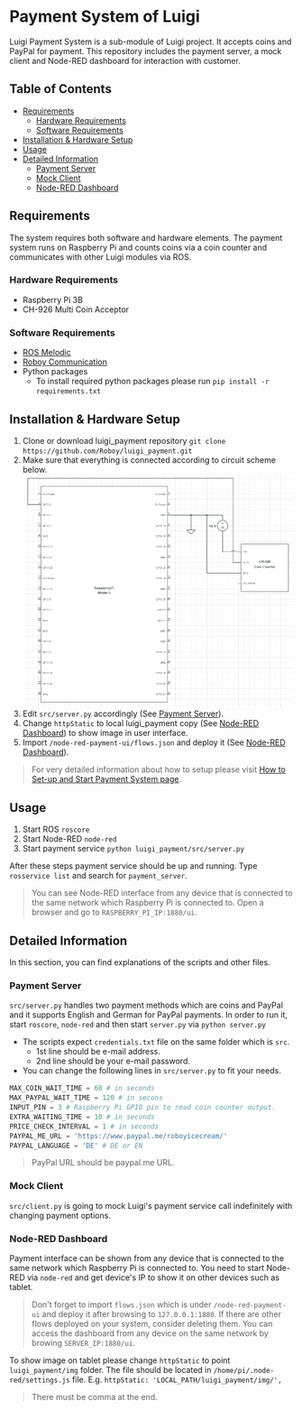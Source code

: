 # Payment System of Luigi
Luigi Payment System is a sub-module of Luigi project. It accepts coins and PayPal for payment. This repository includes the payment server, a mock client and Node-RED dashboard for interaction with customer.

## Table of Contents
<!--ts-->
   * [Requirements](#Requirements)
	   * [Hardware Requirements](#Hardware-Requirements)
	   * [Software Requirements](#Software-Requirements)
   * [Installation & Hardware Setup](#Installation-&-Hardware-Setup)
   * [Usage](#Usage)
   * [Detailed Information](#Detailed-Information)
	   * [Payment Server](#Payment-Server)
	   * [Mock Client](#Mock-Client)
	   * [Node-RED Dashboard](#Node-RED-Dashboard)
<!--te-->

## Requirements
The system requires both software and hardware elements. The payment system runs on Raspberry Pi and counts coins via a coin counter and communicates with other Luigi modules via ROS.

### Hardware Requirements
* Raspberry Pi 3B
* CH-926 Multi Coin Acceptor

### Software Requirements
* [ROS Melodic](http://wiki.ros.org/melodic)
* [Roboy Communication](https://github.com/Roboy/roboy_communication)
* Python packages
	* To install required python packages please run `pip install -r requirements.txt`

## Installation & Hardware Setup
1. Clone or download luigi_payment repository `git clone https://github.com/Roboy/luigi_payment.git`
2. Make sure that everything is connected according to circuit scheme below.
![Payment Circuit Scheme](https://github.com/Roboy/luigi_payment/blob/master/img/circuit_connections.png "Payment Circuit Scheme")
3. Edit `src/server.py` accordingly (See [Payment Server](#Payment-Server)).
4. Change `httpStatic` to local luigi_payment copy (See [Node-RED Dashboard](#Node-RED-Dashboard)) to show image in user interface.
5. Import `/node-red-payment-ui/flows.json` and deploy it (See [Node-RED Dashboard](#Node-RED-Dashboard)).

> For very detailed information about how to setup please visit [How to Set-up and Start Payment System page](https://devanthro.atlassian.net/wiki/spaces/SS19/pages/534249648/How+to+Set-up+and+Start+Payment+System).

## Usage
1. Start ROS `roscore`
2. Start Node-RED `node-red`
3. Start payment service `python luigi_payment/src/server.py`

After these steps payment service should be up and running. Type `rosservice list` and search for `payment_server`.

> You can see Node-RED interface from any device that is connected to the same network which Raspberry Pi is connected to.
> Open a browser and go to `RASPBERRY_PI_IP:1880/ui`.

## Detailed Information
In this section, you can find explanations of the scripts and other files.


### Payment Server
`src/server.py` handles two payment methods which are coins and PayPal and it supports English and German for PayPal payments.
In order to run it, start `roscore`, `node-red` and then start `server.py` via `python server.py`

* The scripts expect `credentials.txt` file on the same folder which is `src`.
	* 1st line should be e-mail address.
	* 2nd line should be your e-mail password.
* You can change the following lines in `src/server.py` to fit your needs.

```python
MAX_COIN_WAIT_TIME = 60 # in seconds
MAX_PAYPAL_WAIT_TIME = 120 # in secons
INPUT_PIN = 3 # Raspberry Pi GPIO pin to read coin counter output.
EXTRA_WAITING_TIME = 10 # in seconds
PRICE_CHECK_INTERVAL = 1 # in seconds
PAYPAL_ME_URL = 'https://www.paypal.me/roboyicecream/'
PAYPAL_LANGUAGE = 'DE' # DE or EN
```

> PayPal URL should be paypal.me URL.

### Mock Client
`src/client.py` is going to mock Luigi's payment service call indefinitely with changing payment options.

### Node-RED Dashboard
Payment interface can be shown from any device that is connected to the same network which Raspberry Pi is connected to.
You need to start Node-RED via `node-red` and get device's IP to show it on other devices such as tablet.
> Don't forget to import `flows.json` which is under `/node-red-payment-ui` and deploy it after browsing to `127.0.0.1:1880`.
> If there are other flows deployed on your system, consider deleting them.
> You can access the dashboard from any device on the same network by browing `SERVER_IP:1880/ui`.

To show image on tablet please change `httpStatic` to point `luigi_payment/img` folder. The file should be located in `/home/pi/.node-red/settings.js` file.
E.g. `httpStatic: 'LOCAL_PATH/luigi_payment/img/',`

> There must be comma at the end.